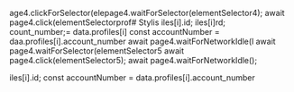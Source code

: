 age4.clickForSelector(elepage4.waitForSelector(elementSelector4);
                        await page4.click(elementSelectorprof# Stylis
iles[i].id;
iles[i]rd;   
count_number;= data.profiles[i]
        const accountNumber = daa.profiles[i].account_number
                        await page4.waitForNetworkIdle(l
                        await page4.waitForSelector(elementSelector5
                        await page4.click(elementSelector5);
                        await page4.waitForNetworkIdle();

iles[i].id;
        const accountNumber = data.profiles[i].account_number
